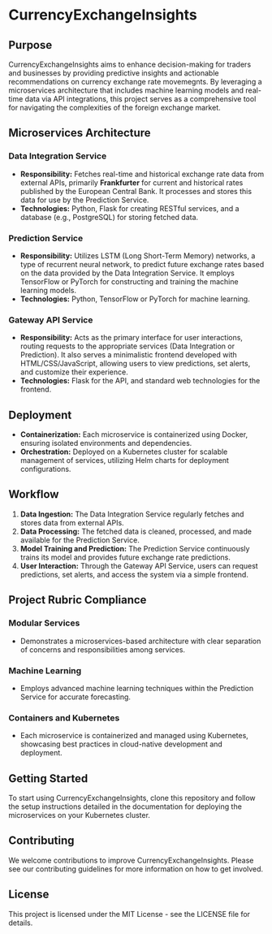 # CurrencyExchangeInsights

## Purpose
CurrencyExchangeInsights aims to enhance decision-making for traders and businesses by providing predictive insights and actionable recommendations on currency exchange rate movemegnts. By leveraging a microservices architecture that includes machine learning models and real-time data via API integrations, this project serves as a comprehensive tool for navigating the complexities of the foreign exchange market.

## Microservices Architecture

### Data Integration Service
- **Responsibility:** Fetches real-time and historical exchange rate data from external APIs, primarily **Frankfurter** for current and historical rates published by the European Central Bank. It processes and stores this data for use by the Prediction Service.
- **Technologies:** Python, Flask for creating RESTful services, and a database (e.g., PostgreSQL) for storing fetched data.

### Prediction Service
- **Responsibility:** Utilizes LSTM (Long Short-Term Memory) networks, a type of recurrent neural network, to predict future exchange rates based on the data provided by the Data Integration Service. It employs TensorFlow or PyTorch for constructing and training the machine learning models.
- **Technologies:** Python, TensorFlow or PyTorch for machine learning.

### Gateway API Service
- **Responsibility:** Acts as the primary interface for user interactions, routing requests to the appropriate services (Data Integration or Prediction). It also serves a minimalistic frontend developed with HTML/CSS/JavaScript, allowing users to view predictions, set alerts, and customize their experience.
- **Technologies:** Flask for the API, and standard web technologies for the frontend.

## Deployment
- **Containerization:** Each microservice is containerized using Docker, ensuring isolated environments and dependencies.
- **Orchestration:** Deployed on a Kubernetes cluster for scalable management of services, utilizing Helm charts for deployment configurations.

## Workflow
1. **Data Ingestion:** The Data Integration Service regularly fetches and stores data from external APIs.
2. **Data Processing:** The fetched data is cleaned, processed, and made available for the Prediction Service.
3. **Model Training and Prediction:** The Prediction Service continuously trains its model and provides future exchange rate predictions.
4. **User Interaction:** Through the Gateway API Service, users can request predictions, set alerts, and access the system via a simple frontend.

## Project Rubric Compliance

### Modular Services
- Demonstrates a microservices-based architecture with clear separation of concerns and responsibilities among services.

### Machine Learning
- Employs advanced machine learning techniques within the Prediction Service for accurate forecasting.

### Containers and Kubernetes
- Each microservice is containerized and managed using Kubernetes, showcasing best practices in cloud-native development and deployment.

## Getting Started
To start using CurrencyExchangeInsights, clone this repository and follow the setup instructions detailed in the documentation for deploying the microservices on your Kubernetes cluster.

## Contributing
We welcome contributions to improve CurrencyExchangeInsights. Please see our contributing guidelines for more information on how to get involved.

## License
This project is licensed under the MIT License - see the LICENSE file for details.
